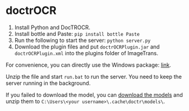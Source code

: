 # doctrOCR


1. Install Python and DocTROCR.
2. Install bottle and Paste: `pip install bottle Paste`
3. Run the following to start the server: `python server.py`
4. Download the plugin files and put `doctrOCRPlugin.jar` and `doctrOCRPlugin.xml` into the plugins folder of ImageTrans.

For convenience, you can directly use the Windows package: [link](https://github.com/xulihang/ImageTrans_plugins/releases/download/plugins/DocTROCR.zip).

Unzip the file and start `run.bat` to run the server. You need to keep the server running in the background.

If you failed to download the model, you can [download the models](https://github.com/xulihang/ImageTrans_plugins/releases/download/plugins/doctr-models.zip) and unzip them to `C:\Users\<your username>\.cache\doctr\models\`.


